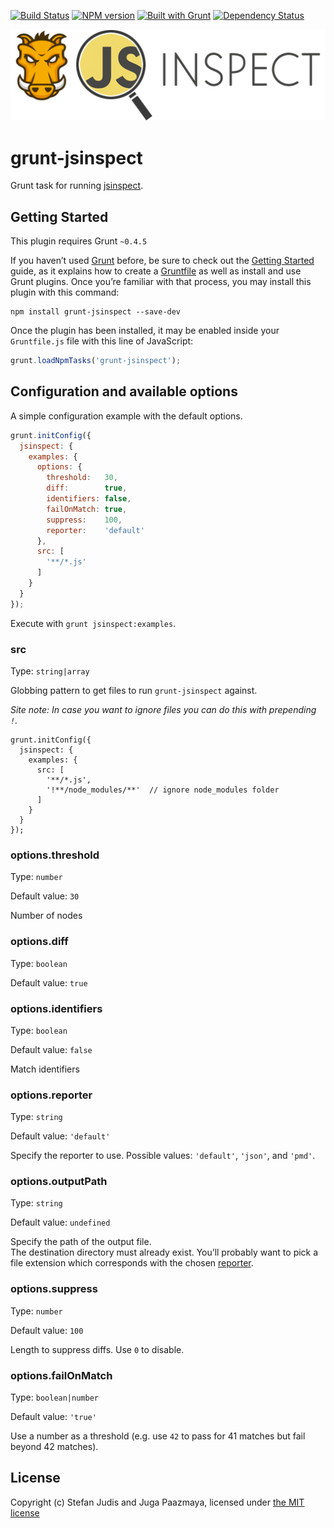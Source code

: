 [![Build Status](http://img.shields.io/travis/stefanjudis/grunt-jsinspect.svg)](https://travis-ci.org/stefanjudis/grunt-jsinspect)
[![NPM version](http://img.shields.io/npm/v/grunt-jsinspect.svg)](http://badge.fury.io/js/grunt-jsinspect)
[![Built with Grunt](https://cdn.gruntjs.com/builtwith.png)](http://gruntjs.com/)
[![Dependency Status](https://david-dm.org/stefanjudis/grunt-jsinspect.svg)](https://david-dm.org/stefanjudis/grunt-jsinspect)

![image](./logo.jpg)
# grunt-jsinspect

Grunt task for running [jsinspect](https://github.com/danielstjules/jsinspect).


## Getting Started

This plugin requires Grunt `~0.4.5`

If you haven’t used [Grunt](http://gruntjs.com/) before, be sure to check out the
[Getting Started](http://gruntjs.com/getting-started) guide, as it explains how to
create a [Gruntfile](http://gruntjs.com/sample-gruntfile) as well as install and
use Grunt plugins. Once you’re familiar with that process, you may install this
plugin with this command:

```shell
npm install grunt-jsinspect --save-dev
```

Once the plugin has been installed, it may be enabled inside your `Gruntfile.js`
file with this line of JavaScript:

```js
grunt.loadNpmTasks('grunt-jsinspect');
```

## Configuration and available options

A simple configuration example with the default options.

```js
grunt.initConfig({
  jsinspect: {
    examples: {
      options: {
        threshold:   30,
        diff:        true,
        identifiers: false,
        failOnMatch: true,
        suppress:    100,
        reporter:    'default'
      },
      src: [
        '**/*.js'
      ]
    }
  }
});
```

Execute with `grunt jsinspect:examples`.

### src

Type: `string|array`

Globbing pattern to get files to run `grunt-jsinspect` against.

*Site note: In case you want to ignore files you can do this with prepending `!`.*

```
grunt.initConfig({
  jsinspect: {
    examples: {
      src: [
        '**/*.js',
        '!**/node_modules/**'  // ignore node_modules folder
      ]
    }
  }
});
```

### options.threshold

Type: `number`

Default value: `30`

Number of nodes


### options.diff

Type: `boolean`

Default value: `true`


### options.identifiers

Type: `boolean`

Default value: `false`

Match identifiers


### options.reporter

Type: `string`

Default value: `'default'`

Specify the reporter to use.
Possible values: `'default'`, `'json'`, and `'pmd'`.


### options.outputPath

Type: `string`

Default value: `undefined`

Specify the path of the output file.  
The destination directory must already exist.
You’ll probably want to pick a file extension which corresponds with the chosen [reporter](#reporter).


### options.suppress

Type: `number`

Default value: `100`

Length to suppress diffs.
Use `0` to disable.


### options.failOnMatch

Type: `boolean|number`

Default value: `'true'`

Use a number as a threshold (e.g. use `42` to pass for 41 matches but fail beyond 42 matches).


## License

Copyright (c) Stefan Judis and Juga Paazmaya, licensed under [the MIT license](LICENSE-MIT)


